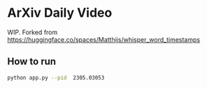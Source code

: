 # ArXiv Daily Video

WIP. Forked from https://huggingface.co/spaces/Matthijs/whisper_word_timestamps


## How to run

```bash
python app.py --pid  2305.03053 
```
